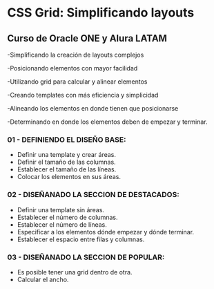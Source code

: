 # CSS Grid: Simplificando layouts
## Curso de Oracle ONE y Alura LATAM

-Simplificando la creación de layouts complejos

-Posicionando elementos con mayor facilidad

-Utilizando grid para calcular y alinear elementos

-Creando templates con más eficiencia y simplicidad

-Alineando los elementos en donde tienen que posicionarse

-Determinando en donde los elementos deben de empezar y terminar.

### 01 - DEFINIENDO EL DISEÑO BASE:
* Definir una template y crear áreas.
* Definir el tamaño de las columnas.
* Establecer el tamaño de las líneas.
* Colocar los elementos en sus áreas.

### 02 - DISEÑANADO LA SECCION DE DESTACADOS:
* Definir una template sin áreas.
* Establecer el número de columnas.
* Establecer el número de líneas.
* Especificar a los elementos dónde empezar y dónde terminar.
* Establecer el espacio entre filas y columnas.

### 03 - DISEÑANADO LA SECCION DE POPULAR:
* Es posible tener una grid dentro de otra.
* Calcular el ancho.

